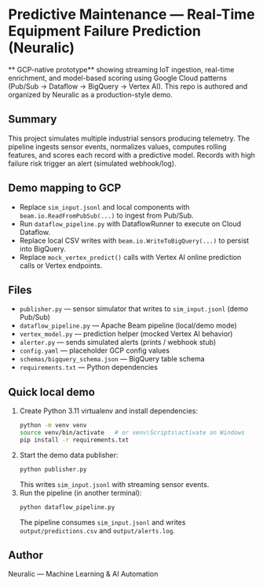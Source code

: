 # Predictive Maintenance — Real-Time Equipment Failure Prediction (Neuralic)

** GCP-native prototype** showing streaming IoT ingestion, real-time
enrichment, and model-based scoring using Google Cloud patterns (Pub/Sub → Dataflow → BigQuery → Vertex AI).
This repo is authored and organized by Neuralic as a production-style demo.

## Summary
This project simulates multiple industrial sensors producing telemetry. The pipeline ingests
sensor events, normalizes values, computes rolling features, and scores each record with a
predictive model. Records with high failure risk trigger an alert (simulated webhook/log).

## Demo mapping to GCP
- Replace `sim_input.jsonl` and local components with `beam.io.ReadFromPubSub(...)` to ingest from Pub/Sub.
- Run `dataflow_pipeline.py` with DataflowRunner to execute on Cloud Dataflow.
- Replace local CSV writes with `beam.io.WriteToBigQuery(...)` to persist into BigQuery.
- Replace `mock_vertex_predict()` calls with Vertex AI online prediction calls or Vertex endpoints.

## Files
- `publisher.py` — sensor simulator that writes to `sim_input.jsonl` (demo Pub/Sub)
- `dataflow_pipeline.py` — Apache Beam pipeline (local/demo mode)
- `vertex_model.py` — prediction helper (mocked Vertex AI behavior)
- `alerter.py` — sends simulated alerts (prints / webhook stub)
- `config.yaml` — placeholder GCP config values
- `schemas/bigquery_schema.json` — BigQuery table schema
- `requirements.txt` — Python dependencies

## Quick local demo
1. Create Python 3.11 virtualenv and install dependencies:
   ```bash
   python -m venv venv
   source venv/bin/activate   # or venv\Scripts\activate on Windows
   pip install -r requirements.txt
   ```
2. Start the demo data publisher:
   ```bash
   python publisher.py
   ```
   This writes `sim_input.jsonl` with streaming sensor events.
3. Run the pipeline (in another terminal):
   ```bash
   python dataflow_pipeline.py
   ```
   The pipeline consumes `sim_input.jsonl` and writes `output/predictions.csv` and `output/alerts.log`.

## Author
Neuralic — Machine Learning & AI Automation

